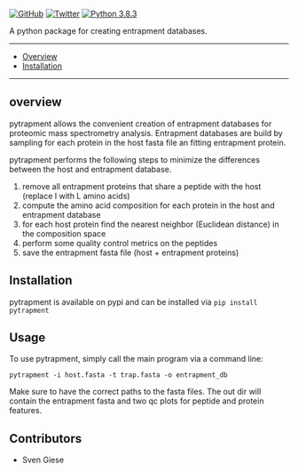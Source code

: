 [![GitHub](https://flat.badgen.net/github/license/gieses/pytrapment)](https://www.apache.org/licenses/LICENSE-2.0)
[![Twitter](https://flat.badgen.net/twitter/follow/SvenHGiese?icon=twitter)](https://twitter.com/SvenHGiese)
[![Python 3.8.3](https://img.shields.io/badge/python-3.8.3-blue.svg)](https://www.python.org/downloads/release/python-370/)

A python package for creating entrapment databases.

---
- [Overview](#overview)
- [Installation](#Installation)
---

## overview

pytrapment allows the convenient creation of entrapment databases for proteomic mass spectrometry analysis.
Entrapment databases are build by sampling for each protein in the host fasta file an fitting
entrapment protein.

pytrapment performs the following steps to minimize the differences between the host and entrapment
database.

1. remove all entrapment proteins that share a peptide with the host (replace I with L amino acids)
2. compute the amino acid composition for each protein in the host and entrapment database
3. for each host protein find the nearest neighbor (Euclidean distance) in the composition space
4. perform some quality control metrics on the peptides
5. save the entrapment fasta file (host + entrapment proteins)   


## Installation
pytrapment is available on pypi and can be installed via ```pip install pytrapment```

## Usage

To use pytrapment, simply call the main program via a command line:

```
pytrapment -i host.fasta -t trap.fasta -o entrapment_db
```

Make sure to have the correct paths to the fasta files. The out dir will contain the entrapment
fasta and two qc plots for peptide and protein features.

## Contributors
- Sven Giese
